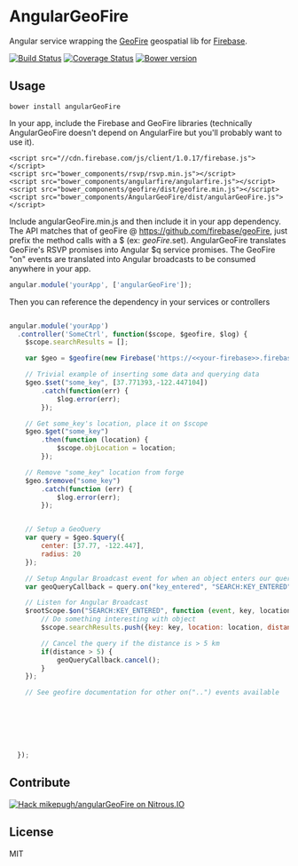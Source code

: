 AngularGeoFire
==============

Angular service wrapping the [GeoFire](https://www.firebase.com/blog/2013-09-25-location-queries-geofire.html) geospatial lib for [Firebase](https://www.firebase.com/).

[![Build Status](https://travis-ci.org/mikepugh/AngularGeoFire.svg?branch=v2)](https://travis-ci.org/mikepugh/AngularGeoFire) [![Coverage Status](https://coveralls.io/repos/mikepugh/AngularGeoFire/badge.png)](https://coveralls.io/r/mikepugh/AngularGeoFire) [![Bower version](https://badge.fury.io/bo/angularGeoFire.svg)](http://badge.fury.io/bo/angularGeoFire)

Usage
-----
````
bower install angularGeoFire
````

In your app, include the Firebase and GeoFire libraries (technically AngularGeoFire doesn't depend on AngularFire but you'll probably want to use it).

````
<script src="//cdn.firebase.com/js/client/1.0.17/firebase.js"></script>
<script src="bower_components/rsvp/rsvp.min.js"></script>
<script src="bower_components/angularfire/angularfire.js"></script>
<script src="bower_components/geofire/dist/geofire.min.js"></script>
<script src="bower_components/AngularGeoFire/dist/angularGeoFire.js"></script>
````

Include angularGeoFire.min.js and then include it in your app dependency. The API matches that of geoFire @ https://github.com/firebase/geoFire, just prefix the method calls with a $ (ex: $geoFire.$set). AngularGeoFire translates GeoFire's RSVP promises into Angular $q service promises. The GeoFire "on" events are translated into Angular broadcasts to be consumed anywhere in your app.


````javascript
angular.module('yourApp', ['angularGeoFire']);
````

Then you can reference the dependency in your services or controllers

````javascript

angular.module('yourApp')
  .controller('SomeCtrl', function($scope, $geofire, $log) {
    $scope.searchResults = [];

    var $geo = $geofire(new Firebase('https://<<your-firebase>>.firebaseio.com/'));

    // Trivial example of inserting some data and querying data
    $geo.$set("some_key", [37.771393,-122.447104])
        .catch(function(err) {
            $log.error(err);
        });

    // Get some_key's location, place it on $scope
    $geo.$get("some_key")
        .then(function (location) {
            $scope.objLocation = location;
        });

    // Remove "some_key" location from forge
    $geo.$remove("some_key")
        .catch(function (err) {
            $log.error(err);
        });


    // Setup a GeoQuery
    var query = $geo.$query({
        center: [37.77, -122.447],
        radius: 20
    });

    // Setup Angular Broadcast event for when an object enters our query
    var geoQueryCallback = query.on("key_entered", "SEARCH:KEY_ENTERED");

    // Listen for Angular Broadcast
    $rootScope.$on("SEARCH:KEY_ENTERED", function (event, key, location, distance) {
        // Do something interesting with object
        $scope.searchResults.push({key: key, location: location, distance: distance});

        // Cancel the query if the distance is > 5 km
        if(distance > 5) {
            geoQueryCallback.cancel();
        }
    });

    // See geofire documentation for other on("..") events available







  });

````

Contribute
----------
[![Hack mikepugh/angularGeoFire on Nitrous.IO](https://d3o0mnbgv6k92a.cloudfront.net/assets/hack-l-v1-3cc067e71372f6045e1949af9d96095b.png)](https://www.nitrous.io/hack_button?source=embed&runtime=nodejs&repo=mikepugh%2FangularGeoFire)

License
-------
MIT

